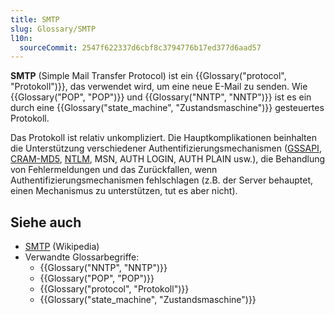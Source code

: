 ```yaml
---
title: SMTP
slug: Glossary/SMTP
l10n:
  sourceCommit: 2547f622337d6cbf8c3794776b17ed377d6aad57
---
```


**SMTP** (Simple Mail Transfer Protocol) ist ein {{Glossary("protocol", "Protokoll")}}, das verwendet wird, um eine neue E-Mail zu senden. Wie {{Glossary("POP", "POP")}} und {{Glossary("NNTP", "NNTP")}} ist es ein durch eine {{Glossary("state_machine", "Zustandsmaschine")}} gesteuertes Protokoll.

Das Protokoll ist relativ unkompliziert. Die Hauptkomplikationen beinhalten die Unterstützung verschiedener Authentifizierungsmechanismen ([GSSAPI](https://en.wikipedia.org/wiki/Generic_Security_Services_Application_Program_Interface), [CRAM-MD5](https://en.wikipedia.org/wiki/CRAM-MD5), [NTLM](https://en.wikipedia.org/wiki/NTLM), MSN, AUTH LOGIN, AUTH PLAIN usw.), die Behandlung von Fehlermeldungen und das Zurückfallen, wenn Authentifizierungsmechanismen fehlschlagen (z.B. der Server behauptet, einen Mechanismus zu unterstützen, tut es aber nicht).

## Siehe auch

- [SMTP](https://en.wikipedia.org/wiki/SMTP) (Wikipedia)
- Verwandte Glossarbegriffe:
  - {{Glossary("NNTP", "NNTP")}}
  - {{Glossary("POP", "POP")}}
  - {{Glossary("protocol", "Protokoll")}}
  - {{Glossary("state_machine", "Zustandsmaschine")}}
